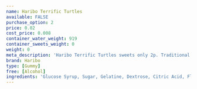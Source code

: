 ```yaml
---
name: Haribo Terrific Turtles
available: FALSE
purchase_option: 2
price: 0.02
cost_price: 0.008
container_water_weight: 919
container_sweets_weight: 0
weight: 0
meta_description: 'Haribo Terrific Turtles sweets only 2p. Traditional sweets and more at Humbugs Confectionery Store. Specialists in satisfying your sweet tooth!'
brand: Haribo
type: [Gummy]
free: [Alcohol]
ingredients: 'Glucose Syrup, Sugar, Gelatine, Dextrose, Citric Acid, Flavouring, Fruit and Plant Concentrates: Apple, Kiwi, Lemon, MangoNettle, Orange, Passion Fruit, Spinach; Colour: Copper Complexes of Chlorophyll, Glazing Agents: Vegetable Oil, BeeswaxCarnauba Wax; Invert Sugar Syrup, Fruit Extract: Carob'
---
```

